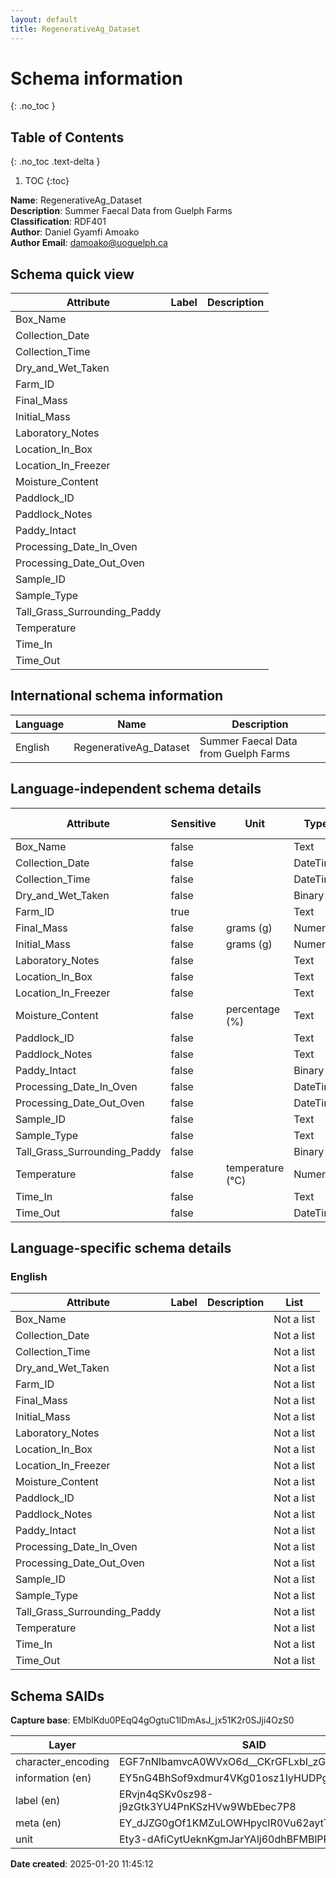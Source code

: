 ```yaml
---
layout: default  
title: RegenerativeAg_Dataset  
---
```


# Schema information
{: .no_toc }

## Table of Contents
{: .no_toc .text-delta }

1. TOC
{:toc}

**Name**: RegenerativeAg_Dataset  
**Description**: Summer Faecal Data from Guelph Farms  
**Classification**: RDF401  
**Author**: Daniel Gyamfi Amoako  
**Author Email**: damoako@uoguelph.ca  

## Schema quick view

| Attribute | Label | Description |
| --- | --- | --- |
| Box_Name |  |  |
| Collection_Date |  |  |
| Collection_Time |  |  |
| Dry_and_Wet_Taken |  |  |
| Farm_ID |  |  |
| Final_Mass |  |  |
| Initial_Mass |  |  |
| Laboratory_Notes |  |  |
| Location_In_Box |  |  |
| Location_In_Freezer |  |  |
| Moisture_Content |  |  |
| Paddlock_ID |  |  |
| Paddlock_Notes |  |  |
| Paddy_Intact |  |  |
| Processing_Date_In_Oven |  |  |
| Processing_Date_Out_Oven |  |  |
| Sample_ID |  |  |
| Sample_Type |  |  |
| Tall_Grass_Surrounding_Paddy |  |  |
| Temperature |  |  |
| Time_In |  |  |
| Time_Out |  |  |

## International schema information

| Language | Name | Description |
| --- | --- | --- |
| English | RegenerativeAg_Dataset | Summer Faecal Data from Guelph Farms |

## Language-independent schema details

| Attribute | Sensitive | Unit | Type | Character encoding |
| --- | --- | --- | --- | --- |
| Box_Name | false |  | Text | utf-8 |
| Collection_Date | false |  | DateTime | utf-8 |
| Collection_Time | false |  | DateTime | utf-8 |
| Dry_and_Wet_Taken | false |  | Binary | utf-8 |
| Farm_ID | true |  | Text | utf-8 |
| Final_Mass | false | grams (g) | Numeric | utf-8 |
| Initial_Mass | false | grams (g) | Numeric | utf-8 |
| Laboratory_Notes | false |  | Text | utf-8 |
| Location_In_Box | false |  | Text | utf-8 |
| Location_In_Freezer | false |  | Text | utf-8 |
| Moisture_Content | false | percentage (%) | Text | utf-8 |
| Paddlock_ID | false |  | Text | utf-8 |
| Paddlock_Notes | false |  | Text | utf-8 |
| Paddy_Intact | false |  | Binary | utf-8 |
| Processing_Date_In_Oven | false |  | DateTime | utf-8 |
| Processing_Date_Out_Oven | false |  | DateTime | utf-8 |
| Sample_ID | false |  | Text | utf-8 |
| Sample_Type | false |  | Text | utf-8 |
| Tall_Grass_Surrounding_Paddy | false |  | Binary | utf-8 |
| Temperature | false | temperature (°C) | Numeric | utf-8 |
| Time_In | false |  | Text | utf-8 |
| Time_Out | false |  | DateTime | utf-8 |

## Language-specific schema details

### English

| Attribute | Label | Description | List |
| --- | --- | --- | --- |
| Box_Name |  |  | Not a list |
| Collection_Date |  |  | Not a list |
| Collection_Time |  |  | Not a list |
| Dry_and_Wet_Taken |  |  | Not a list |
| Farm_ID |  |  | Not a list |
| Final_Mass |  |  | Not a list |
| Initial_Mass |  |  | Not a list |
| Laboratory_Notes |  |  | Not a list |
| Location_In_Box |  |  | Not a list |
| Location_In_Freezer |  |  | Not a list |
| Moisture_Content |  |  | Not a list |
| Paddlock_ID |  |  | Not a list |
| Paddlock_Notes |  |  | Not a list |
| Paddy_Intact |  |  | Not a list |
| Processing_Date_In_Oven |  |  | Not a list |
| Processing_Date_Out_Oven |  |  | Not a list |
| Sample_ID |  |  | Not a list |
| Sample_Type |  |  | Not a list |
| Tall_Grass_Surrounding_Paddy |  |  | Not a list |
| Temperature |  |  | Not a list |
| Time_In |  |  | Not a list |
| Time_Out |  |  | Not a list |

## Schema SAIDs

**Capture base**: EMbIKdu0PEqQ4gOgtuC1lDmAsJ_jx51K2r0SJji4OzS0

| Layer | SAID |
| --- | --- |
| character_encoding | EGF7nNIbamvcA0WVxO6d__CKrGFLxbI_zGNOI7zXMD9I |
| information (en) | EY5nG4BhSof9xdmur4VKg01osz1IyHUDPgrcX9yNgjEQ |
| label (en) | ERvjn4qSKv0sz98-j9zGtk3YU4PnKSzHVw9WbEbec7P8 |
| meta (en) | EY_dJZG0gOf1KMZuLOWHpycIR0Vu62aytTIJvpD3HJp0 |
| unit | Ety3-dAfiCytUeknKgmJarYAlj60dhBFMBlPRVft4bdA |

**Date created**: 2025-01-20 11:45:12

